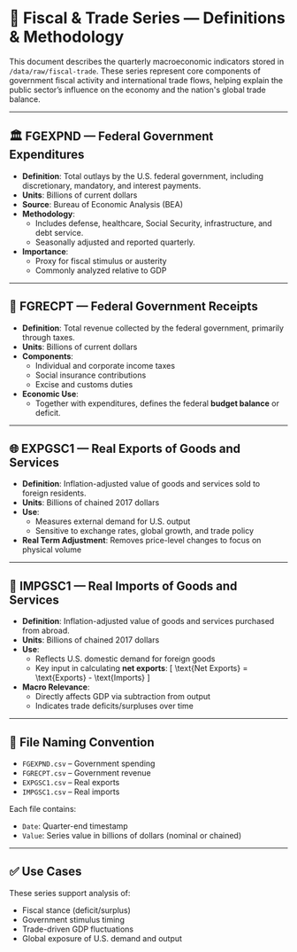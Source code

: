 # 📘 Fiscal & Trade Series — Definitions & Methodology

This document describes the quarterly macroeconomic indicators stored in `/data/raw/fiscal-trade`. These series represent core components of government fiscal activity and international trade flows, helping explain the public sector’s influence on the economy and the nation's global trade balance.

---

## 🏛️ FGEXPND — Federal Government Expenditures

- **Definition**: Total outlays by the U.S. federal government, including discretionary, mandatory, and interest payments.
- **Units**: Billions of current dollars
- **Source**: Bureau of Economic Analysis (BEA)
- **Methodology**:
  - Includes defense, healthcare, Social Security, infrastructure, and debt service.
  - Seasonally adjusted and reported quarterly.
- **Importance**:
  - Proxy for fiscal stimulus or austerity
  - Commonly analyzed relative to GDP

---

## 🧾 FGRECPT — Federal Government Receipts

- **Definition**: Total revenue collected by the federal government, primarily through taxes.
- **Units**: Billions of current dollars
- **Components**:
  - Individual and corporate income taxes
  - Social insurance contributions
  - Excise and customs duties
- **Economic Use**:
  - Together with expenditures, defines the federal **budget balance** or deficit.

---

## 🌐 EXPGSC1 — Real Exports of Goods and Services

- **Definition**: Inflation-adjusted value of goods and services sold to foreign residents.
- **Units**: Billions of chained 2017 dollars
- **Use**:
  - Measures external demand for U.S. output
  - Sensitive to exchange rates, global growth, and trade policy
- **Real Term Adjustment**: Removes price-level changes to focus on physical volume

---

## 🚢 IMPGSC1 — Real Imports of Goods and Services

- **Definition**: Inflation-adjusted value of goods and services purchased from abroad.
- **Units**: Billions of chained 2017 dollars
- **Use**:
  - Reflects U.S. domestic demand for foreign goods
  - Key input in calculating **net exports**:
    \[
    \\text{Net Exports} = \\text{Exports} - \\text{Imports}
    \]
- **Macro Relevance**:
  - Directly affects GDP via subtraction from output
  - Indicates trade deficits/surpluses over time

---

## 📁 File Naming Convention

- `FGEXPND.csv` – Government spending
- `FGRECPT.csv` – Government revenue
- `EXPGSC1.csv` – Real exports
- `IMPGSC1.csv` – Real imports

Each file contains:
- `Date`: Quarter-end timestamp
- `Value`: Series value in billions of dollars (nominal or chained)

---

## ✅ Use Cases

These series support analysis of:
- Fiscal stance (deficit/surplus)
- Government stimulus timing
- Trade-driven GDP fluctuations
- Global exposure of U.S. demand and output
